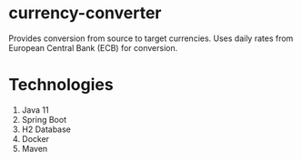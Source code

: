 # currency-converter
Provides conversion from source to target currencies. Uses daily rates from European Central Bank (ECB) for conversion.

# Technologies
1. Java 11
2. Spring Boot
3. H2 Database
4. Docker
5. Maven


